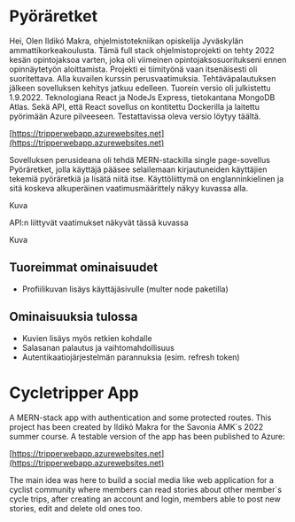 # Pyöräretket

Hei,
Olen Ildikó Makra, ohjelmistotekniikan opiskelija Jyväskylän ammattikorkeakoulusta. Tämä full stack ohjelmistoprojekti on tehty 2022 kesän opintojaksoa varten, joka oli viimeinen opintojaksosuoritukseni ennen opinnäytetyön aloittamista. Projekti ei tiimityönä vaan itsenäisesti oli suoritettava. Alla kuvailen kurssin perusvaatimuksia. Tehtäväpalautuksen jälkeen sovelluksen kehitys jatkuu edelleen. Tuorein versio oli julkistettu 1.9.2022. Teknologiana React ja NodeJs Express, tietokantana MongoDB Atlas. Sekä API, että React sovellus on kontitettu Dockerilla ja laitettu pyörimään Azure pilveeseen. Testattavissa oleva versio löytyy täältä.

   [https://tripperwebapp.azurewebsites.net](https://tripperwebapp.azurewebsites.net)
   
Sovelluksen perusideana oli tehdä MERN-stackilla single page-sovellus Pyöräretket, jolla käyttäjä pääsee selailemaan kirjautuneiden käyttäjien tekemiä pyöräretkiä ja lisätä niitä itse. Käyttöliittymä on englanninkielinen ja sitä koskeva alkuperäinen vaatimusmäärittely näkyy kuvassa alla.

Kuva


API:n liittyvät vaatimukset näkyvät tässä kuvassa

Kuva  


## Tuoreimmat ominaisuudet

* Profiilikuvan lisäys käyttäjäsivulle (multer node paketilla)

## Ominaisuuksia tulossa

* Kuvien lisäys myös retkien kohdalle
* Salasanan palautus ja vaihtomahdollisuus
* Autentikaatiojärjestelmän parannuksia (esim. refresh token)


# Cycletripper App

A MERN-stack app with authentication and some protected routes. This project has been created by Ildikó Makra for the Savonia AMK´s 2022 summer course. A testable version of the app has been published to Azure: 

  [https://tripperwebapp.azurewebsites.net](https://tripperwebapp.azurewebsites.net)

The main idea was here to build a social media like web application for a cyclist community where members can read stories about other member´s cycle trips, after creating an account and login, members able to post new stories, edit and delete old ones too.
